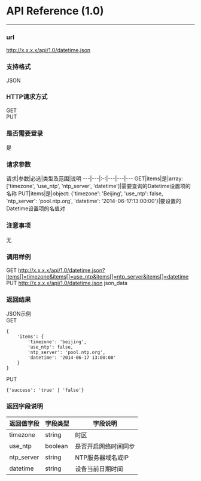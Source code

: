 # API Reference (1.0)
---

### url
http://x.x.x.x/api/1.0/datetime.json

### 支持格式
JSON

### HTTP请求方式
GET  
PUT

### 是否需要登录
是

### 请求参数
 请求|参数|必选|类型及范围|说明
---|---|:-:|---|---|---
GET|items|是|array: ['timezone', 'use_ntp', 'ntp_server', 'datetime']|需要查询的Datetime设置项的名称
PUT|items|是|object: {'timezone': 'Beijing', 'use_ntp': false, 'ntp_server': 'pool.ntp.org', 'datetime': '2014-06-17:13:00:00'}|要设置的Datetime设置项的名值对

### 注意事项
无

### 调用样例
GET http://x.x.x.x/api/1.0/datetime.json?items[]=timezone&items[]=use_ntp&items[]=ntp_server&items[]=datetime  
PUT http://x.x.x.x/api/1.0/datetime.json json_data

### 返回结果
JSON示例  
GET

	{
		'items': {
			'timezone': 'beijing',
			'use_ntp': false,
			'ntp_server': 'pool.ntp.org',
			'datetime': '2014-06-17 13:00:00'
		}
	}
	
PUT

	{'success': 'true' | 'false'}
	
### 返回字段说明
返回值字段|字段类型|字段说明
---|---|---
timezone|string|时区
use_ntp|boolean|是否开启网络时间同步
ntp_server|string|NTP服务器域名或IP
datetime|string|设备当前日期时间
